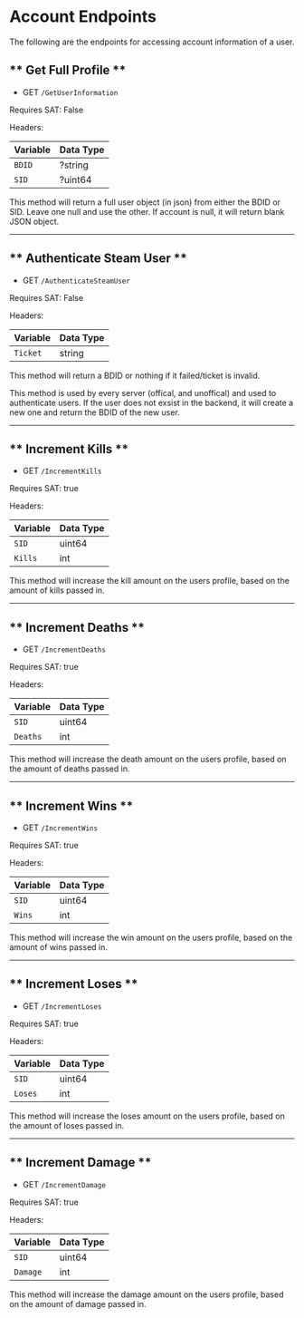 # Account Endpoints

The following are the endpoints for accessing account information of a user.


## ** Get Full Profile **

* GET `/GetUserInformation`

Requires SAT: False

Headers:

| Variable                               | Data Type   |
| -------------------------------------- | ----------- |
| `BDID`                                 | ?string     |
| `SID`                                  | ?uint64     |

This method will return a full user object (in json) from either the BDID or SID. Leave one null and use the other.
If account is null, it will return blank JSON object.

-----------------

## ** Authenticate Steam User **

* GET `/AuthenticateSteamUser`

Requires SAT: False

Headers:

| Variable                               | Data Type   |
| -------------------------------------- | ----------- |
| `Ticket`                               | string      |

This method will return a BDID or nothing if it failed/ticket is invalid. 

This method is used by every server (offical, and unoffical) and used to authenticate users.
If the user does not exsist in the backend, it will create a new one and return the BDID of the new user.

-----------------

## ** Increment Kills **

* GET `/IncrementKills`

Requires SAT: true

Headers:

| Variable                               | Data Type   |
| -------------------------------------- | ----------- |
| `SID`                                  | uint64      |
| `Kills`                                | int         |

This method will increase the kill amount on the users profile, based on the amount of kills passed in.

-----------------

## ** Increment Deaths **

* GET `/IncrementDeaths`

Requires SAT: true

Headers:

| Variable                               | Data Type   |
| -------------------------------------- | ----------- |
| `SID`                                  | uint64      |
| `Deaths`                               | int         |

This method will increase the death amount on the users profile, based on the amount of deaths passed in.

-----------------

## ** Increment Wins **

* GET `/IncrementWins`

Requires SAT: true

Headers:

| Variable                               | Data Type   |
| -------------------------------------- | ----------- |
| `SID`                                  | uint64      |
| `Wins`                                 | int         |

This method will increase the win amount on the users profile, based on the amount of wins passed in.

-----------------

## ** Increment Loses **

* GET `/IncrementLoses`

Requires SAT: true

Headers:

| Variable                               | Data Type   |
| -------------------------------------- | ----------- |
| `SID`                                  | uint64      |
| `Loses`                                | int         |

This method will increase the loses amount on the users profile, based on the amount of loses passed in.

-----------------

## ** Increment Damage **

* GET `/IncrementDamage`

Requires SAT: true

Headers:

| Variable                               | Data Type   |
| -------------------------------------- | ----------- |
| `SID`                                  | uint64      |
| `Damage`                               | int         |

This method will increase the damage amount on the users profile, based on the amount of damage passed in.
